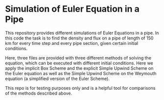 # Simulation of Euler Equation in a Pipe

This repository provides different simulations of Euler Equations in a pipe.
In this code the task is to find the density and flux on a pipe of length of 150 km for every time step and every pipe section, given certain initial conditions. 

Here, three files are provided with three different methods of solving the equation, which can be executed with different initial conditions.
Here we apply the implicit Box Scheme and the explicit Simple Upwind Scheme on the Euler equation as well as the Simple Upwind Scheme on 
the Weymouth equation (a simplified version of the Euler Scheme).

This repo is for testing purposes only and is a helpful tool for comparisons of the methods described above. 
